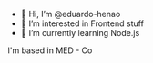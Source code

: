 - 👋 Hi, I’m @eduardo-henao
- 👀 I’m interested in Frontend stuff
- 🌱 I’m currently learning Node.js

I'm based in MED - Co
